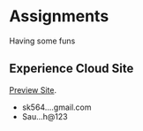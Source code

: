 # Assignments
Having some funs

## Experience Cloud Site
 [Preview Site](https://gyansysinc-d-dev-ed.develop.my.site.com/cc/s/).
 
 - sk564....gmail.com
 - Sau...h@123
